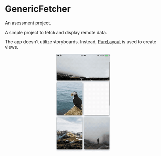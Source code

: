 # GenericFetcher

An asessment project.

A simple project to fetch and display remote data.

The app doesn't utilize storyboards. Instead, <a href = "https://github.com/PureLayout/PureLayout">PureLayout</a> is used to create views.

<p align="center">
<img src="https://github.com/cembaykara/GenericFetcher/blob/master/screenshot.gif?raw=true" width="35%" title="Screenshot">
</p>
